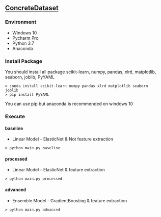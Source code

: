 ##  [ConcreteDataset](https://archive.ics.uci.edu/ml/datasets/Concrete+Compressive+Strength)
###  Environment
- Windows 10 
- Pycharm Pro
- Python 3.7
- Anaconda
###  Install Package
You should install all package
scikit-learn, numpy, pandas, xlrd, matplotlib, seaborn, joblib, PyYAML
```shell script
> conda install scikit-learn numpy pandas xlrd matplotlib seaborn joblib
> pip install PyYAML
```
You can use pip but anaconda is recommended on windows 10
###  Execute
####  baseline
- Linear Model - ElasticNet & Not feature extraction
```shell script
> python main.py baseline
```
#### processed
- Linear Model - ElasticNet & feature extraction
```shell script
> python main.py processed
```
#### advanced
- Ensemble Model - GradientBoosting & feature extraction
```shell script
> python main.py advanced
```